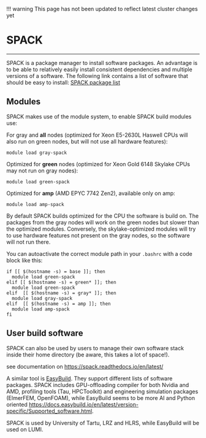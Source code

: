 !!! warning
    This page has not been updated to reflect latest cluster changes yet

# SPACK

---

SPACK is a package manager to install software packages. An advantage is to be able to relatively easily install consistent dependencies and multiple versions of a software. The following link contains a list of software that should be easy to install: [SPACK package list](https://spack.readthedocs.io/en/latest/)

## Modules

SPACK makes use of the module system, to enable SPACK build modules use:

For gray and **all** nodes (optimized for Xeon E5-2630L Haswell CPUs will also run on green nodes, but will not use all hardware features):

    module load gray-spack

Optimized for **green** nodes (optimized for Xeon Gold 6148 Skylake CPUs may not run on gray nodes):

    module load green-spack

Optimized for **amp** (AMD EPYC 7742 Zen2), available only on amp:

    module load amp-spack

By default SPACK builds optimized for the CPU the software is build on.
The packages from the gray nodes will work on the green nodes but slower than the optimized modules. Conversely, the skylake-optimized modules will try to use hardware features not present on the gray nodes, so the software will not run there.


You can autoactivate the correct module path in your `.bashrc` with a code block like this:

    if [[ $(hostname -s) = base ]]; then
      module load green-spack
    elif [[ $(hostname -s) = green* ]]; then
      module load green-spack
    elif  [[ $(hostname -s) = gray* ]]; then
      module load gray-spack
    elif  [[ $(hostname -s) = amp ]]; then
      module load amp-spack
    fi



## User build software

SPACK can also be used by users to manage their own software stack inside their home directory (be aware, this takes a lot of space!).

see documentation on <https://spack.readthedocs.io/en/latest/>

A similar tool is [EasyBuild](https://docs.easybuild.io/en/latest/). They support different lists of software packages. SPACK includes GPU-offloading compiler for both Nvidia and AMD, profiling tools (Tau, HPCToolkit) and engineering simulation packages (ElmerFEM, OpenFOAM), while EasyBuild seems to be more AI and Python oriented <https://docs.easybuild.io/en/latest/version-specific/Supported_software.html>.

SPACK is used by University of Tartu, LRZ and HLRS, while EasyBuild will be used on LUMI.

